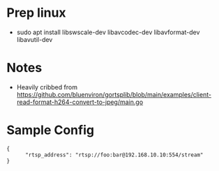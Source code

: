 
Prep linux
===

* sudo apt install libswscale-dev libavcodec-dev libavformat-dev libavutil-dev

Notes
===
* Heavily cribbed from https://github.com/bluenviron/gortsplib/blob/main/examples/client-read-format-h264-convert-to-jpeg/main.go


Sample Config
===
```
{
      "rtsp_address": "rtsp://foo:bar@192.168.10.10:554/stream"
}
```
